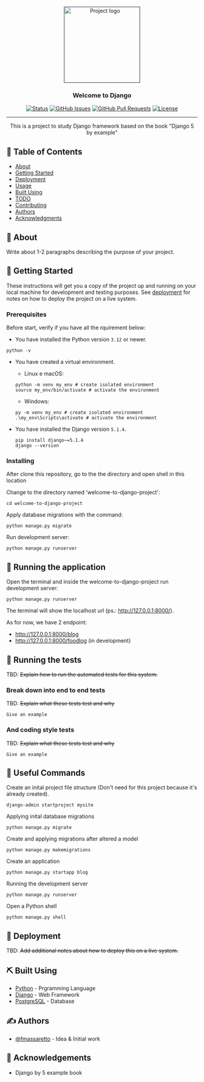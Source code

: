 <p align="center">
  <a href="" rel="noopener">
 <img width=200px height=200px src="https://i.imgur.com/6wj0hh6.jpg" alt="Project logo"></a>
</p>

<h3 align="center">Welcome to Django</h3>

<div align="center">

[![Status](https://img.shields.io/badge/status-active-success.svg)]()
[![GitHub Issues](https://img.shields.io/github/issues/kylelobo/The-Documentation-Compendium.svg)](https://github.com/kylelobo/The-Documentation-Compendium/issues)
[![GitHub Pull Requests](https://img.shields.io/github/issues-pr/kylelobo/The-Documentation-Compendium.svg)](https://github.com/kylelobo/The-Documentation-Compendium/pulls)
[![License](https://img.shields.io/badge/license-MIT-blue.svg)](/LICENSE)

</div>

---

<p align="center"> This is a project to study Django framework based on the book "Django 5 by example"
    <br> 
</p>

## 📝 Table of Contents

- [About](#about)
- [Getting Started](#getting_started)
- [Deployment](#deployment)
- [Usage](#usage)
- [Built Using](#built_using)
- [TODO](../TODO.md)
- [Contributing](../CONTRIBUTING.md)
- [Authors](#authors)
- [Acknowledgments](#acknowledgement)

## 🧐 About <a name = "about"></a>

Write about 1-2 paragraphs describing the purpose of your project.

## 🏁 Getting Started <a name = "getting_started"></a>

These instructions will get you a copy of the project up and running on your local machine for development and testing purposes. See [deployment](#deployment) for notes on how to deploy the project on a live system.

### Prerequisites

Before start, verify if you have all the rquirement below:

- You have installed the Python version `3.12` or newer.
```
python -v
```
- You have created a virtual environment.
     - Linux e macOS:
    ```
    python -m venv my_env # create isolated environment
    source my_env/bin/activate # activate the environment
    ```
    - Windows:
    ```
    py -m venv my_env # create isolated environment
    .\my_env\Scripts\activate # activate the environment
    ```
- You have installed the Django version `5.1.4`.

    ```
    pip install django~=5.1.4
    django --version
    ```

### Installing

After clone this repository, go to the the directory and open shell in this location

Change to the directory named 'welcome-to-django-project':

```
cd welcome-to-django-project
```

Apply database migrations with the command:

```
python manage.py migrate
```

Run development server:

```
python manage.py runserver
```

## 🚀 Running the application <a name = "deployment"></a>

Open the terminal and inside the welcome-to-django-project run development server:

```
python manage.py runserver
```
The terminal will show the localhost url (ps.: http://127.0.0.1:8000/).

As for now, we have 2 endpoint:
- http://127.0.0.1:8000/blog
- http://127.0.0.1:8000/foodlog (in development)

## 🔧 Running the tests <a name = "tests"></a>

TBD: ~~Explain how to run the automated tests for this system.~~

### Break down into end to end tests

TBD: ~~Explain what these tests test and why~~

```
Give an example
```

### And coding style tests

TBD: ~~Explain what these tests test and why~~

```
Give an example
```

## 🎈 Useful Commands <a name="useful"></a>

Create an inital project file structure (Don't need for this project because it's already created).
```
django-admin startproject mysite
```

Applying inital database migrations
```
python manage.py migrate
```

Create and applying migrations after altered a model
```
python manage.py makemigrations
```

Create an application
```
python manage.py startapp blog
```

Running the development server
```
python manage.py runserver
```

Open a Python shell
```
python manage.py shell
```

## 🚀 Deployment <a name = "deployment"></a>

TBD: ~~Add additional notes about how to deploy this on a live system.~~

## ⛏️ Built Using <a name = "built_using"></a>

- [Python](https://www.python.org/) - Prgramming Language
- [Django](https://www.djangoproject.com/) - Web Framework
- [PostgreSQL](https://www.postgresql.org/) - Database

## ✍️ Authors <a name = "authors"></a>

- [@fmassaretto](https://github.com/fmassaretto) - Idea & Initial work

## 🎉 Acknowledgements <a name = "acknowledgement"></a>

- Django by 5 example book
